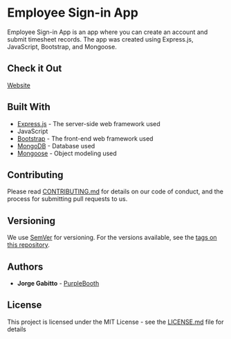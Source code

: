 # Employee Sign-in App

Employee Sign-in App is an app where you can create an account and submit timesheet records. The app was created using Express.js, JavaScript, Bootstrap, and Mongoose.

## Check it Out

[Website](https://gabitto-employee-sign-in-app.herokuapp.com/)

## Built With

* [Express.js](https://expressjs.com/) - The server-side web framework used
* JavaScript
* [Bootstrap](https://getbootstrap.com/) - The front-end web framework used
* [MongoDB](https://www.mongodb.com/) - Database used
* [Mongoose](https://mongoosejs.com/) - Object modeling used

## Contributing

Please read [CONTRIBUTING.md](https://gist.github.com/PurpleBooth/b24679402957c63ec426) for details on our code of conduct, and the process for submitting pull requests to us.

## Versioning

We use [SemVer](http://semver.org/) for versioning. For the versions available, see the [tags on this repository](https://github.com/your/project/tags). 

## Authors

* **Jorge Gabitto** - [PurpleBooth](https://github.com/jgabitto)

## License

This project is licensed under the MIT License - see the [LICENSE.md](LICENSE.md) file for details
